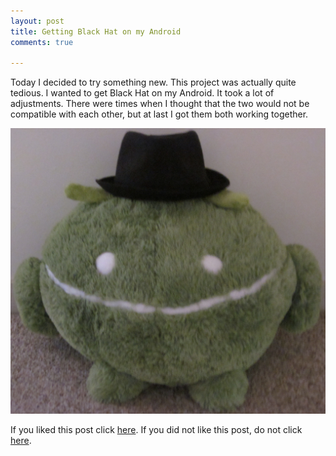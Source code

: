 ```yaml
---
layout: post
title: Getting Black Hat on my Android
comments: true

---
```

Today I decided to try something new. This project was actually quite
tedious. I wanted to get Black Hat on my Android. It took a lot of adjustments. There were times when I thought that the two would not be compatible with each other, but at last I got them both working together.


<img src="/images/android.jpg" alt="android"/>



If you liked this post click <a href="/puns/"> here</a>. If you did not like
this post, do not click <a href="/puns/"> here</a>.
